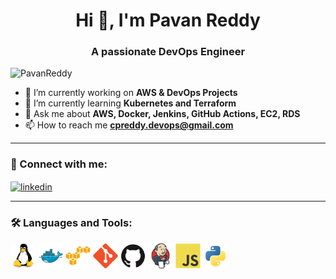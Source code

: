 <h1 align="center">Hi 👋, I'm Pavan Reddy</h1>
<h3 align="center">A passionate DevOps Engineer </h3>

<p align="left">
  <img src="https://komarev.com/ghpvc/?username=PavanReddy&label=Profile%20views&color=0e75b6&style=flat" alt="PavanReddy" />
</p>

- 🔭 I’m currently working on **AWS & DevOps Projects**
- 🌱 I’m currently learning **Kubernetes and Terraform**
- 💬 Ask me about **AWS, Docker, Jenkins, GitHub Actions, EC2, RDS**
- 📫 How to reach me **cpreddy.devops@gmail.com**

---

### 🧠 Connect with me:
<p align="left">
  <a href="https://www.linkedin.com/in/pavan-reddy-ch-918237281/" target="blank"><img align="center" src="https://cdn.jsdelivr.net/npm/simple-icons@v3/icons/linkedin.svg" alt="linkedin" height="30" width="40" /></a>
</p>

---

### 🛠️ Languages and Tools:
<p align="left">
  <img src="https://raw.githubusercontent.com/devicons/devicon/master/icons/linux/linux-original.svg" alt="linux" width="40" height="40"/>
  <img src="https://raw.githubusercontent.com/devicons/devicon/master/icons/docker/docker-original.svg" alt="docker" width="40" height="40"/>
  <img src="https://raw.githubusercontent.com/devicons/devicon/master/icons/amazonwebservices/amazonwebservices-original.svg" alt="aws" width="40" height="40"/>
  <img src="https://raw.githubusercontent.com/devicons/devicon/master/icons/git/git-original.svg" alt="git" width="40" height="40"/>
  <img src="https://raw.githubusercontent.com/devicons/devicon/master/icons/github/github-original.svg" alt="github" width="40" height="40"/>
  <img src="https://raw.githubusercontent.com/devicons/devicon/master/icons/jenkins/jenkins-original.svg" alt="jenkins" width="40" height="40"/>
  <img src="https://raw.githubusercontent.com/devicons/devicon/master/icons/javascript/javascript-original.svg" alt="js" width="40" height="40"/>
  <img src="https://raw.githubusercontent.com/devicons/devicon/master/icons/python/python-original.svg" alt="python" width="40" height="40"/>
</p>




<!--
**Pavanreddy56/Pavanreddy56** is a ✨ _special_ ✨ repository because its `README.md` (this file) appears on your GitHub profile.

Here are some ideas to get you started:

- 🔭 I’m currently working on ...
- 🌱 I’m currently learning ...
- 👯 I’m looking to collaborate on ...
- 🤔 I’m looking for help with ...
- 💬 Ask me about ...
- 📫 How to reach me: ...
- 😄 Pronouns: ...
- ⚡ Fun fact: ...
-->
